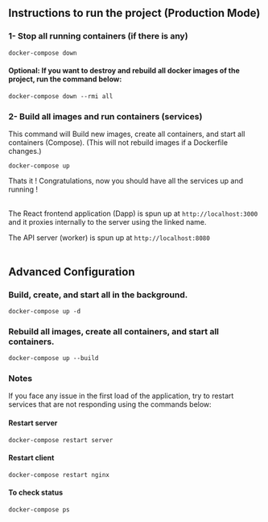 ## Instructions to run the project (Production Mode)

### 1- Stop all running containers (if there is any)

```
docker-compose down
```

#### Optional: If you want to destroy and rebuild all docker images of the project, run the command below:

```
docker-compose down --rmi all
```

### 2- Build all images and run containers (services)

This command will Build new images, create all containers, and start all containers (Compose). (This will not rebuild images if a Dockerfile changes.)

```
docker-compose up
```

Thats it ! Congratulations, now you should have all the services up and running !
<br/>
<br/>

The React frontend application (Dapp) is spun up at `http://localhost:3000` and it proxies internally to the server using the linked name.

The API server (worker) is spun up at `http://localhost:8080`
<br/>
<br/>

## Advanced Configuration

### Build, create, and start all in the background.

```
docker-compose up -d
```

### Rebuild all images, create all containers, and start all containers.

```
docker-compose up --build
```

### Notes

If you face any issue in the first load of the application, try to restart services that are not responding using the commands below:

#### Restart server

```
docker-compose restart server
```

#### Restart client

```
docker-compose restart nginx
```

#### To check status

```
docker-compose ps
```
